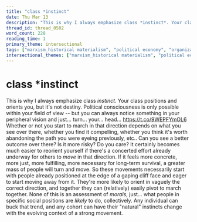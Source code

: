 ```yaml
---
title: "class *instinct"
date: Thu Mar 13
description: "This is why I always emphasize class *instinct*. Your class positions and orients you, but it's not destiny."
thread_id: thread_0502
word_count: 228
reading_time: 1
primary_theme: intersectional
tags: ["marxism_historical materialism", "political economy", "organizational theory"]
intersectional_themes: ["marxism_historical materialism", "political economy", "organizational theory"]
---
```


# class *instinct

This is why I always emphasize class *instinct*. Your class positions and orients you, but it's not destiny. Political consciousness is only possible within your field of view -- but you can always notice something in your peripheral vision and just... turn... your... head... https://t.co/9WEPFYmOL6 Whether or not you start to march in that direction depends on what you see over there, whether you find it compelling, whether you think it's worth abandoning the path you were eyeing previously, etc.. Can you see a better outcome over there? Is it more risky? Do you care? It certainly becomes much easier to reorient yourself if there's a concerted effort already underway for others to *move* in that direction. If it feels more concrete, more just, more fulfilling, more necessary for long-term survival, a greater mass of people will turn and move. So these movements necessarily start with people already positioned at the edge of a gaping cliff face and eager to start moving away from it. They're more likely to orient in vaguely the correct direction, and together they can (relatively) easily pivot to march together. None of this is an assessment of *morals*, just... what people in specific social positions are *likely* to do, collectively. Any individual can buck that trend, and any cohort can have their "natural" instincts change with the evolving context of a strong movement.